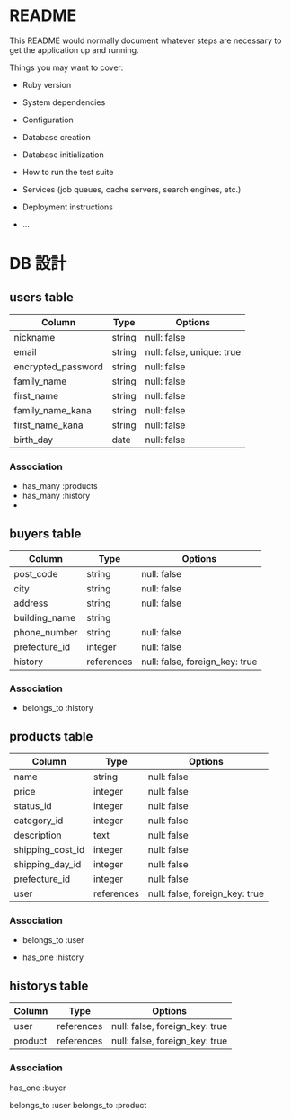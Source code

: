 # README

This README would normally document whatever steps are necessary to get the
application up and running.

Things you may want to cover:

* Ruby version

* System dependencies

* Configuration

* Database creation

* Database initialization

* How to run the test suite

* Services (job queues, cache servers, search engines, etc.)

* Deployment instructions

* ...
# DB 設計

## users table

| Column             | Type                | Options                   |
|--------------------|---------------------|---------------------------|
|nickname |string |null: false|
| email | string | null: false, unique: true |
|encrypted_password |string |null: false|
|family_name |string |null: false|
|first_name |string |null: false|
|family_name_kana |string |null: false|
|first_name_kana| string |null: false|
|birth_day| date| null: false|

### Association
* has_many :products
* has_many :history
* 

## buyers table
| Column                              | Type       | Options                        |
|-------------------------------------|------------|--------------------------------|
|post_code	|string	|null: false|
|city	|string	|null: false|
|address|	string	|null: false|
|building_name	|string	|
|phone_number	|string	| null: false|
| prefecture_id |integer| null: false |
| history  | references | null: false, foreign_key: true |


### Association
* belongs_to :history

## products table
| Column                              | Type       | Options                        |
|-------------------------------------|------------|--------------------------------|
| name |string |null: false |
| price |integer |null: false |
| status_id |integer |null: false |
| category_id |integer |null: false |
| description |text |null: false |
| shipping_cost_id |integer	|null: false |
| shipping_day_id |integer	|null: false |
| prefecture_id |integer|null: false |
| user |references |null: false, foreign_key: true |

### Association
- belongs_to :user
* has_one :history

## historys table
| Column      | Type       | Options                        |
|-------------|------------|--------------------------------|
| user |references |null: false, foreign_key: true |
| product |references |null: false, foreign_key: true |

### Association
has_one :buyer

belongs_to :user
belongs_to :product